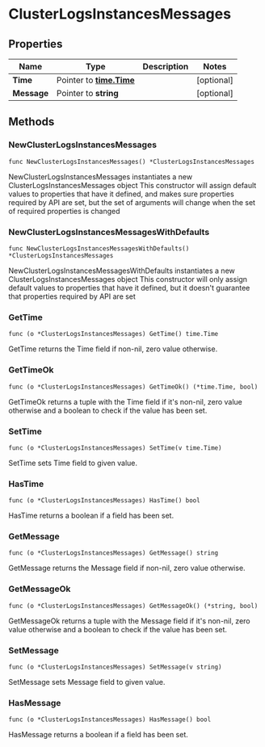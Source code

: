 # ClusterLogsInstancesMessages



## Properties

|Name | Type | Description | Notes|
|------------ | ------------- | ------------- | -------------|
|**Time** | Pointer to [**time.Time**](time.Time.md) |  | [optional] |
|**Message** | Pointer to **string** |  | [optional] |

## Methods

### NewClusterLogsInstancesMessages

`func NewClusterLogsInstancesMessages() *ClusterLogsInstancesMessages`

NewClusterLogsInstancesMessages instantiates a new ClusterLogsInstancesMessages object
This constructor will assign default values to properties that have it defined,
and makes sure properties required by API are set, but the set of arguments
will change when the set of required properties is changed

### NewClusterLogsInstancesMessagesWithDefaults

`func NewClusterLogsInstancesMessagesWithDefaults() *ClusterLogsInstancesMessages`

NewClusterLogsInstancesMessagesWithDefaults instantiates a new ClusterLogsInstancesMessages object
This constructor will only assign default values to properties that have it defined,
but it doesn't guarantee that properties required by API are set

### GetTime

`func (o *ClusterLogsInstancesMessages) GetTime() time.Time`

GetTime returns the Time field if non-nil, zero value otherwise.

### GetTimeOk

`func (o *ClusterLogsInstancesMessages) GetTimeOk() (*time.Time, bool)`

GetTimeOk returns a tuple with the Time field if it's non-nil, zero value otherwise
and a boolean to check if the value has been set.

### SetTime

`func (o *ClusterLogsInstancesMessages) SetTime(v time.Time)`

SetTime sets Time field to given value.

### HasTime

`func (o *ClusterLogsInstancesMessages) HasTime() bool`

HasTime returns a boolean if a field has been set.

### GetMessage

`func (o *ClusterLogsInstancesMessages) GetMessage() string`

GetMessage returns the Message field if non-nil, zero value otherwise.

### GetMessageOk

`func (o *ClusterLogsInstancesMessages) GetMessageOk() (*string, bool)`

GetMessageOk returns a tuple with the Message field if it's non-nil, zero value otherwise
and a boolean to check if the value has been set.

### SetMessage

`func (o *ClusterLogsInstancesMessages) SetMessage(v string)`

SetMessage sets Message field to given value.

### HasMessage

`func (o *ClusterLogsInstancesMessages) HasMessage() bool`

HasMessage returns a boolean if a field has been set.


